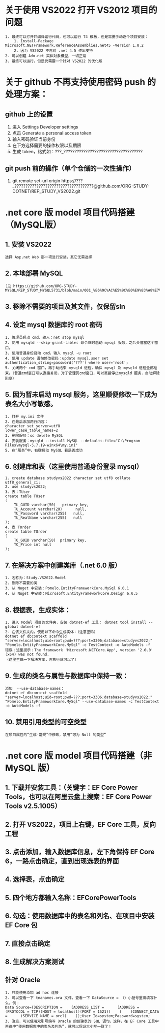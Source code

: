 # 关于使用 VS2022 打开 VS2012 项目的问题

```
1. 最终可以打开并编译运行代码，也可以运行 T4 模板，但是需要手动逐个项目安装：
	1. Install-Package Microsoft.NETFramework.ReferenceAssemblies.net45 -Version 1.0.2
	2. 因为 VS2022 不再对 .net 4.5 作出支持
2. 可以创建 Ado.net 实体对象模型，一切正常
3. 最终可以运行，但是仍需要一个针对 VS2022 的优化版
```

# 关于 github 不再支持使用密码 push 的处理方案：

## github 上的设置
1. 进入 Settings  Developer settings
2. 点击  Generate a personal access token
3. 输入密码验证当前身份
4. 在下方选择需要的操作权限以及期限
5. 生成 token，格式如：???_????????????????????????????????????

## git push 前的操作（单个仓储的一次性操作）
1. git remote set-url origin https://???_????????????????????????????????????@github.com/ORG-STUDY-DOTNET/REP_STUDY_VS2022.git

# .net core 版 model 项目代码搭建（MySQL版）

## 1. 安装 VS2022
```
选择 Asp.net Web 那一项进行安装，其它无需选择
```

## 2. 本地部署 MySQL 
```
(见 https://github.com/ORG-STUDY-MYSQL/REP_STUDY_MYSQL5731/blob/main/001_%E6%9C%AC%E5%9C%B0%E9%83%A8%E7%BD%B2%E6%AD%A5%E9%AA%A4.md)
```
## 3. 移除不需要的项目及其文件，仅保留sln

## 4. 设定 mysql 数据库的 root 密码
```
1. 管理员启动 cmd，输入：net stop mysql
2. 使用 mysqld --skip-grant-tables 命令临时启动 mysql 服务，之后会阻塞这个窗口。
3. 使用普通身份启动 cmd，输入 mysql -u root
4. 使用 update 语句修改密码：update mysql.user set authentication_string=password('???') where user='root';
5. 关闭两个 cmd 窗口，再手动结束 mysqld 进程，确保 mysql 及 mysqld 进程全部结束。（普通cmd窗口可以直接关闭，对于管理员cmd窗口，可以直接停止mysqld 服务，自动解除阻塞）
```

## 5. 因为暂未启动 mysql 服务，这里顺便修改一下成为表名大小写敏感。
```
1. 打开 my.ini 文件
2. 在最后添加两行内容：
character_set_server=utf8
lower_case_table_names=2
3. 删除服务：sc delete MySQL
4. 安装服务：mysqld --install MySQL --defaults-file="C:\Program Files\mysql-5.7.19-winx64\my.ini"
5. 在“服务”中，右键启动 MySQL 看是否成功
```

## 6. 创建库和表（这里使用普通身份登录 mysql）
```
1. create database studyvs2022 character set utf8 collate utf8_general_ci;
2. use studyvs2022;
3. 表：TUser
create table TUser
(
	TU_GUID varchar(50)   primary key,
	TU_Account varchar(20)		null,
	TU_Password varchar(255)   null,
	TU_RealName varchar(255)   null
);
4. 表 TOrder
create table TOrder
(
	TO_GUID varchar(50)  primary key,
	TO_Price int null
);
```

## 7. 在解决方案中创建类库（.net 6.0 版）
```
1. 名称为：Study.VS2022.Model
2. 删除不需要的类
3. 从 Nuget 中安装：Pomelo.EntityFrameworkCore.MySql 6.0.1
4. 从 Nuget 中安装：Microsoft.EntityFrameworkCore.Design 6.0.5
```

## 8. 根据表，生成实体：
```
1. 进入 Model 项目的文件夹，安装 dotnet-ef 工具： dotnet tool install --global dotnet-ef
2. 在该文件夹内，使用以下命令生成实体：（注意密码）
dotnet ef dbcontext scaffold "server=localhost;uid=root;pwd=???;port=3306;database=studyvs2022;" "Pomelo.EntityFrameworkCore.MySql" -c TestContext -o AutoModels -f
错误：这里提示：The framework 'Microsoft.NETCore.App', version '2.0.0' (x64) was not found.
（这里生成一下解决方案，再执行就可以了）
```

## 9. 生成的类名与属性与数据库中保持一致：
```
添加  --use-database-names：
dotnet ef dbcontext scaffold "server=localhost;uid=root;pwd=???;port=3306;database=studyvs2022;" "Pomelo.EntityFrameworkCore.MySql" --use-database-names -c TestContext -o AutoModels -f
```

## 10. 禁用引用类型的可空类型
```
在项目属性的“生成-常规”中修改，禁用“可为 Null 的类型”
```

# .net core 版 model 项目代码搭建（非 MySQL 版）
## 1. 下载并安装工具：（关键字：EF Core Power Tools，也可以在阿里云盘上搜索：EF Core Power Tools v2.5.1005）
## 2. 打开 VS2022，项目上右键，EF Core 工具，反向工程
## 3. 点击添加，输入数据库信息，左下角保持 EF Core 6，一路点击确定，直到出现选表的界面
## 4. 选择表，点击确定
## 5. 四个地方都输入名称：EFCorePowerTools
## 6. 勾选：使用数据库中的表名和列名、在项目中安装 EF Core 包
## 7. 直接点击确定
## 8. 生成解决方案测试

## 针对 Oracle
```
1. 只能使用添加 ad hoc 连接
2. 可以查看一下 tnanames.ora 文件，查看一下 DataSource = （）小括号里面填写什么，例：
Data Source=(DESCRIPTION =    (ADDRESS_LIST =      (ADDRESS = (PROTOCOL = TCP)(HOST = localhost)(PORT = 1521))    )    (CONNECT_DATA =      (SERVICE_NAME = orcl)    ));User Id=system;Password=system;
3. 注意，可以使用双引号编写 Oracle 的创建表的 SQL 语句，这样，在 EF Core 工具中再选中“使用数据库中的表名及列名”，就可以保证大小写一致了！
```

